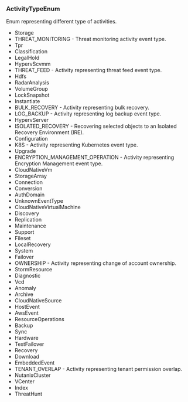 ### ActivityTypeEnum
Enum representing different type of activities.

- Storage
- THREAT_MONITORING - Threat monitoring activity event type.
- Tpr
- Classification
- LegalHold
- HypervScvmm
- THREAT_FEED - Activity representing threat feed event type.
- Hdfs
- RadarAnalysis
- VolumeGroup
- LockSnapshot
- Instantiate
- BULK_RECOVERY - Activity representing bulk recovery.
- LOG_BACKUP - Activity representing log backup event type.
- HypervServer
- ISOLATED_RECOVERY - Recovering selected objects to an Isolated Recovery Environment (IRE).
- Configuration
- K8S - Activity representing Kubernetes event type.
- Upgrade
- ENCRYPTION_MANAGEMENT_OPERATION - Activity representing Encryption Management event type.
- CloudNativeVm
- StorageArray
- Connection
- Conversion
- AuthDomain
- UnknownEventType
- CloudNativeVirtualMachine
- Discovery
- Replication
- Maintenance
- Support
- Fileset
- LocalRecovery
- System
- Failover
- OWNERSHIP - Activity representing change of account ownership.
- StormResource
- Diagnostic
- Vcd
- Anomaly
- Archive
- CloudNativeSource
- HostEvent
- AwsEvent
- ResourceOperations
- Backup
- Sync
- Hardware
- TestFailover
- Recovery
- Download
- EmbeddedEvent
- TENANT_OVERLAP - Activity representing tenant permission overlap.
- NutanixCluster
- VCenter
- Index
- ThreatHunt
